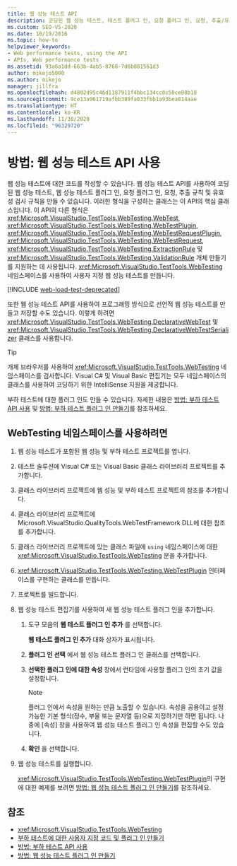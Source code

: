 ```yaml
---
title: 웹 성능 테스트 API
description: 코딩된 웹 성능 테스트, 테스트 플러그 인, 요청 플러그 인, 요청, 추출/유효성 검사 규칙을 지원하는 웹 성능 테스트 API에 대해 알아봅니다.
ms.custom: SEO-VS-2020
ms.date: 10/19/2016
ms.topic: how-to
helpviewer_keywords:
- Web performance tests, using the API
- APIs, Web performance tests
ms.assetid: 93a6a1dd-663b-4ab5-8760-7d6b081561d3
author: mikejo5000
ms.author: mikejo
manager: jillfra
ms.openlocfilehash: d4802d95c46d1187911f4bbc134cc0c50ce08b18
ms.sourcegitcommit: 9ce13a961719afbb389fa033fbb1a93bea814aae
ms.translationtype: HT
ms.contentlocale: ko-KR
ms.lasthandoff: 11/30/2020
ms.locfileid: "96329720"
---
```

# <a name="how-to-use-the-web-performance-test-api"></a>방법: 웹 성능 테스트 API 사용

웹 성능 테스트에 대한 코드를 작성할 수 있습니다. 웹 성능 테스트 API를 사용하여 코딩된 웹 성능 테스트, 웹 성능 테스트 플러그 인, 요청 플러그 인, 요청, 추출 규칙 및 유효성 검사 규칙을 만들 수 있습니다. 이러한 형식을 구성하는 클래스는 이 API의 핵심 클래스입니다. 이 API의 다른 형식은 <xref:Microsoft.VisualStudio.TestTools.WebTesting.WebTest>, <xref:Microsoft.VisualStudio.TestTools.WebTesting.WebTestPlugin>, <xref:Microsoft.VisualStudio.TestTools.WebTesting.WebTestRequestPlugin>, <xref:Microsoft.VisualStudio.TestTools.WebTesting.WebTestRequest>, <xref:Microsoft.VisualStudio.TestTools.WebTesting.ExtractionRule> 및 <xref:Microsoft.VisualStudio.TestTools.WebTesting.ValidationRule> 개체 만들기를 지원하는 데 사용됩니다. <xref:Microsoft.VisualStudio.TestTools.WebTesting> 네임스페이스를 사용하여 사용자 지정 웹 성능 테스트를 만듭니다.

[!INCLUDE [web-load-test-deprecated](includes/web-load-test-deprecated.md)]

또한 웹 성능 테스트 API를 사용하여 프로그래밍 방식으로 선언적 웹 성능 테스트를 만들고 저장할 수도 있습니다. 이렇게 하려면 <xref:Microsoft.VisualStudio.TestTools.WebTesting.DeclarativeWebTest> 및 <xref:Microsoft.VisualStudio.TestTools.WebTesting.DeclarativeWebTestSerializer> 클래스를 사용합니다.

> [!TIP]
> 개체 브라우저를 사용하여 <xref:Microsoft.VisualStudio.TestTools.WebTesting> 네임스페이스를 검사합니다. Visual C# 및 Visual Basic 편집기는 모두 네임스페이스의 클래스를 사용하여 코딩하기 위한 IntelliSense 지원을 제공합니다.

부하 테스트에 대한 플러그 인도 만들 수 있습니다. 자세한 내용은 [방법: 부하 테스트 API 사용](../test/how-to-use-the-load-test-api.md) 및 [방법: 부하 테스트 플러그 인 만들기](../test/how-to-create-a-load-test-plug-in.md)를 참조하세요.

## <a name="to-use-the-webtesting-namespace"></a>WebTesting 네임스페이스를 사용하려면

1. 웹 성능 테스트가 포함된 웹 성능 및 부하 테스트 프로젝트를 엽니다.

2. 테스트 솔루션에 Visual C# 또는 Visual Basic 클래스 라이브러리 프로젝트를 추가합니다.

3. 클래스 라이브러리 프로젝트에 웹 성능 및 부하 테스트 프로젝트의 참조를 추가합니다.

4. 클래스 라이브러리 프로젝트에 Microsoft.VisualStudio.QualityTools.WebTestFramework DLL에 대한 참조를 추가합니다.

5. 클래스 라이브러리 프로젝트에 있는 클래스 파일에 `using` 네임스페이스에 대한 <xref:Microsoft.VisualStudio.TestTools.WebTesting> 문을 추가합니다.

6. <xref:Microsoft.VisualStudio.TestTools.WebTesting.WebTestPlugin> 인터페이스를 구현하는 클래스를 만듭니다.

7. 프로젝트를 빌드합니다.

8. 웹 성능 테스트 편집기를 사용하여 새 웹 성능 테스트 플러그 인을 추가합니다.

    1. 도구 모음의 **웹 테스트 플러그 인 추가** 를 선택합니다.

         **웹 테스트 플러그 인 추가** 대화 상자가 표시됩니다.

    2. **플러그 인 선택** 에서 웹 성능 테스트 플러그 인 클래스를 선택합니다.

    3. **선택한 플러그 인에 대한 속성** 창에서 런타임에 사용할 플러그 인의 초기 값을 설정합니다.

        > [!NOTE]
        > 플러그 인에서 속성을 원하는 만큼 노출할 수 있습니다. 속성을 공용이고 설정 가능한 기본 형식(정수, 부울 또는 문자열 등)으로 지정하기만 하면 됩니다. 나중에 [속성] 창을 사용하여 웹 성능 테스트 플러그 인 속성을 편집할 수도 있습니다.

    4. **확인** 을 선택합니다.

9. 웹 성능 테스트를 실행합니다.

     <xref:Microsoft.VisualStudio.TestTools.WebTesting.WebTestPlugin>의 구현에 대한 예제를 보려면 [방법: 웹 성능 테스트 플러그 인 만들기](../test/how-to-create-a-web-performance-test-plug-in.md)를 참조하세요.

## <a name="see-also"></a>참조

- <xref:Microsoft.VisualStudio.TestTools.WebTesting>
- [부하 테스트에 대한 사용자 지정 코드 및 플러그 인 만들기](../test/create-custom-code-and-plug-ins-for-load-tests.md)
- [방법: 부하 테스트 API 사용](../test/how-to-use-the-load-test-api.md)
- [방법: 웹 성능 테스트 플러그 인 만들기](../test/how-to-create-a-web-performance-test-plug-in.md)
